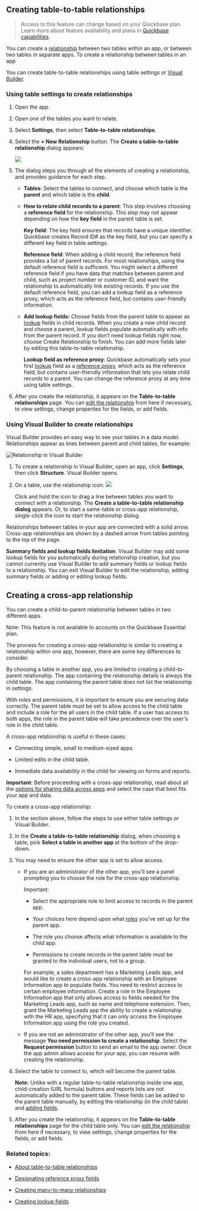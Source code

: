 ## Creating table-to-table relationships

> Access to this feature can change based on your Quickbase plan. Learn more about feature availability and plans in [Quickbase capabilities](https://helpv2.quickbase.com/hc/en-us/articles/21309804922004).

You can create a [relationship](https://helpv2.quickbase.com/hc/en-us/articles/4570287263636-About-table-to-table-relationships-) between two tables within an app, or between two tables in separate apps. To create a relationship between tables in an app

You can create table-to-table relationships using table settings or [Visual Builder](https://helpv2.quickbase.com/hc/en-us/articles/4570376993300-Quickbase-Visual-Builder-).

### Using table settings to create relationships

1.  Open the app.
    
2.  Open one of the tables you want to relate.
    
3.  Select **Settings**, then select **Table-to-table relationships**.
    
4.  Select the **+ New Relationship** button. The **Create a table-to-table relationship** dialog appears:
    
    ![](https://helpv2.quickbase.com/hc/article_attachments/4572802920852)
    
5.  The dialog steps you through all the elements of creating a relationship, and provides guidance for each step.
    
    -   **Tables**: Select the tables to connect, and choose which table is the **parent** and which table is the **child**.
        
    -   **How to relate child records to a parent**: This step involves choosing a **reference field** for the relationship. This step may not appear depending on how the **key field** in the parent table is set.
        
        **Key field**: The key field ensures that records have a unique identifier. Quickbase creates Record ID# as the key field, but you can specify a different key field in table settings.
        
        **Reference field**: When adding a child record, the reference field provides a list of parent records. For most relationships, using the default reference field is sufficient. You might select a different reference field if you have data that matches between parent and child, such as project number or customer ID, and want the relationship to automatically link existing records. If you use the default reference field, you can add a lookup field as a reference proxy, which acts as the reference field, but contains user-friendly information.
        
    -   **Add lookup fields:** Choose fields from the parent table to appear as [lookup](https://helpv2.quickbase.com/hc/en-us/articles/4570275339156-Creating-lookup-fields-) fields in child records. When you create a new child record and choose a parent, lookup fields populate automatically with info from the parent record. If you don’t need lookup fields right now, choose Create Relationship to finish. You can add more fields later by editing this table-to-table relationship.
        
        **Lookup field as reference proxy**: Quickbase automatically sets your first [lookup](https://helpv2.quickbase.com/hc/en-us/articles/4570275339156-Creating-lookup-fields-) field as a [reference proxy](https://helpv2.quickbase.com/hc/en-us/articles/4570306784404-Designating-reference-proxy-fields-), which acts as the reference field, but contains user-friendly information that lets you relate child records to a parent. You can change the reference proxy at any time using table settings.
        
6.  After you create the relationship, it appears on the **Table-to-table relationships** page. You can [edit the relationship](https://helpv2.quickbase.com/hc/en-us/articles/4570416568468-Adding-fields-to-table-to-table-relationships-) from here if necessary, to view settings, change properties for the fields, or add fields.
    

### Using Visual Builder to create relationships

Visual Builder provides an easy way to see your tables in a data model. Relationships appear as lines between parent and child tables, for example:

![Relationship in Visual Builder](https://helpv2.quickbase.com/hc/article_attachments/4572824845076)

1.  To create a relationship in Visual Builder, open an app, click **Settings**, then click **Structure**. Visual Builder opens.
    
2.  On a table, use the relationship icon: ![](https://helpv2.quickbase.com/hc/article_attachments/4572817397396)
    
    Click and hold the icon to drag a line between tables you want to connect with a relationship. The **Create a table-to-table relationship dialog** appears. Or, to start a same-table or cross-app relationship, single-click the icon to start the relationship dialog.
    

Relationships between tables in your app are connected with a solid arrow. Cross-app relationships are shown by a dashed arrow from tables pointing to the top of the page.

**Summary fields and lookup fields limitation**. Visual Builder may add some lookup fields for you automatically during relationship creation, but you cannot currently use Visual Builder to add summary fields or lookup fields to a relationship. You can exit Visual Builder to edit the relationship, adding summary fields or adding or editing lookup fields.

## Creating a cross-app relationship

You can create a child-to-parent relationship between tables in two different apps.

Note: This feature is not available to accounts on the Quickbase Essential plan.

The process for creating a cross-app relationship is similar to creating a relationship within one app, however, there are some key differences to consider.

By choosing a table in another app, you are limited to creating a child-to-parent relationship. The app containing the relationship details is always the child table. The app containing the parent table does not list the relationship in settings.

With roles and permissions, it is important to ensure you are securing data correctly. The parent table must be set to allow access to the child table and include a role for the all users in the child table. If a user has access to both apps, the role in the parent table will take precedence over the user's role in the child table.

A cross-app relationship is useful in these cases:

-   Connecting simple, small to medium-sized apps.
    
-   Limited edits in the child table.
    
-   Immediate data availability in the child for viewing on forms and reports.
    

**Important**: Before proceeding with a cross-app relationship, read about all the [options for sharing data across apps](https://helpv2.quickbase.com/hc/en-us/articles/4570325773844) and select the case that best fits your app and data.

To create a cross-app relationship:

1.  In the section above, follow the steps to use either table settings or Visual Builder.
    
2.  In the **Create a table-to-table relationship** dialog, when choosing a table, pick **Select a table in another app** at the bottom of the drop-down.
    
3.  You may need to ensure the other app is set to allow access.
    
    -   If you are an administrator of the other app, you'll see a panel prompting you to choose the role for the cross-app relationship.
        
        Important:
        
        -   Select the appropriate role to limit access to records in the parent app.
            
        -   Your choices here depend upon what [roles](https://helpv2.quickbase.com/hc/en-us/articles/4570323434516-About-Roles-) you've set up for the parent app.
            
        -   The role you choose affects what information is available to the child app.
            
        -   Permissions to create records in the parent table must be granted to the individual users, not to a group.
            
        
        For example, a sales department has a Marketing Leads app, and would like to create a cross-app relationship with an Employee Information app to populate fields. You need to restrict access to certain employee information. Create a role in the Employee Information app that only allows access to fields needed for the Marketing Leads app, such as name and telephone extension. Then, grant the Marketing Leads app the ability to create a relationship with the HR app, specifying that it can only access the Employee Information app using the role you created.
        
    -   If you are not an administrator of the other app, you'll see the message **You need permission to create a relationship**. Select the **Request permission** button to send an email to the app owner. Once the app admin allows access for your app, you can resume with creating the relationship.
        
4.  Select the table to connect to, which will become the parent table.
    
    **Note:** Unlike with a regular table-to-table relationship inside one app, child-creation (URL formula) buttons and reports lists are not automatically added to the parent table. These fields can be added to the parent table manually, by editing the relationship (in the child table) and [adding fields](https://helpv2.quickbase.com/hc/en-us/articles/4570416568468-Adding-fields-to-table-to-table-relationships-).
    
5.  After you create the relationship, it appears on the **Table-to-table relationships** page for the child table only. You can [edit the relationship](https://helpv2.quickbase.com/hc/en-us/articles/4570416568468-Adding-fields-to-table-to-table-relationships-) from here if necessary, to view settings, change properties for the fields, or add fields.

### Related topics:

-   [About table-to-table relationships](https://helpv2.quickbase.com/hc/en-us/articles/4570287263636-About-table-to-table-relationships-)
    
-   [Designating reference proxy fields](https://helpv2.quickbase.com/hc/en-us/articles/4570306784404-Designating-reference-proxy-fields-)
    
-   [Creating many-to-many relationships](https://helpv2.quickbase.com/hc/en-us/articles/4570285625236-Creating-many-to-many-relationships-)
    
-   [Creating lookup fields](https://helpv2.quickbase.com/hc/en-us/articles/4570275339156-Creating-lookup-fields-)